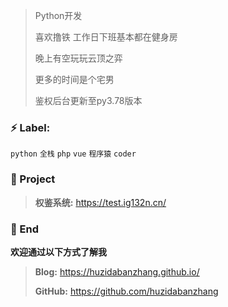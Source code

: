 > Python开发
>
> 喜欢撸铁 工作日下班基本都在健身房
>
> 晚上有空玩玩云顶之弈 
>
> 更多的时间是个宅男
>
> 鉴权后台更新至py3.78版本

### ⚡ Label:

`python`  `全栈`  `php`  `vue`  `程序猿`  `coder`

### :pushpin: Project

> **权鉴系统:** https://test.ig132n.cn/
>

### 💬 End

**欢迎通过以下方式了解我**

> **Blog:** https://huzidabanzhang.github.io/
>
> **GitHub:** https://github.com/huzidabanzhang
>


